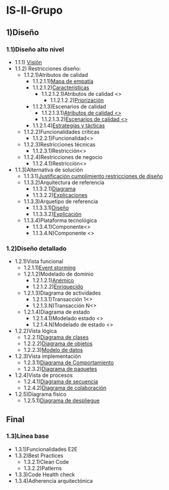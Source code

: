 # IS-ll-Grupo
## 1)Diseño 
### 1.1)Diseño alto nivel 
- 1.1.1) [Visión](1.1.1.md) 
- 1.1.2) Restricciones diseño:
	- 1.1.2.1)Atributos de calidad 
		- 1.1.2.1.1)[Mapa de empatía](1.1.2.1.1.md)
		- 1.1.2.1.2)[Características](1.1.2.1.2.md)
			 - 1.1.2.1.2.1)Atributos de calidad <>
			    - 1.1.2.1.2.2)[Priorización](1.1.2.1.2.2.md)
	  -  1.1.2.1.3)Escenarios de calidad 
          - 1.1.2.1.3.1)[Atributos de calidad <>]()
          - 1.1.2.1.3.2)[Escenarios de calidad <>]()
	  - 1.1.2.1.4)[Estrategias y tácticas](1.1.2.1.4.md) 
  - 1.1.2.2)Funcionalidades criticas 
	  - 1.1.2.2.1)Funcionalidad<>
  - 1.1.2.3)Restricciones técnicas 
	  - 1.1.2.3.1)Restricción<>
  - 1.1.2.4)Restricciones de negocio 
	  - 1.1.2.4.1)Restricción<>
 - 1.1.3)Alternativa de solución 
	 - 1.1.3.1)[Justificación cumplimiento restricciones de diseño](1.1.3.1.md)
	 - 1.1.3.2)Arquitectura de referencia 
	 	 - 1.1.3.2.1)[Diagrama](1.1.3.2.1.md)
		 - 1.1.3.2.2)[Explicaciones](1.1.3.2.2.md)
	 - 1.1.3.3)Arquetipo de referencia
		 - 1.1.3.3.1)[Diseño](1.1.3.3.1.md)
	 	 - 1.1.3.3.2)[Explicación](1.1.3.3.2.md)
	 - 1.1.3.4)Plataforma tecnológica
		 - 1.1.3.4.1)Componente<>
		 - 1.1.3.4.N)Componente <>
### 1.2)Diseño detallado
 - 1.2.1)Vista funcional 
	 - 1.2.1.1)[Event storming](1.2.1.1.md)
	 - 1.2.1.2)Modelado de dominio 
		 - 1.2.1.2.1)[Anémico](1.2.1.2.1.md)
		 - 1.2.1.2.2)[Enriquecido](1.2.1.2.2.md)
	 - 1.2.1.3)Diagrama de actividades 
		 - 1.2.1.3.1)Transacción 1<>
		 - 1.2.1.3.N)Transacción N<>
	 - 1.2.1.4)Diagrama de estado 
		 - 1.2.1.4.1)Modelado estado <>
		 - 1.2.1.4.N)Modelado de estado <>
- 1.2.2)Vista lógica 
	 - 1.2.2.1)[Diagrama de clases](1.2.2.1.md)
	 - 1.2.2.2)[Diagrama de objetos](1.2.2.2.md) 
	 - 1.2.2.3)[Modelo de datos](1.2.2.3.md)
- 1.2.3)Vista implementación 
	 - 1.2.3.1)[Diagrama de Comportamiento](1.2.3.1.md)
	 - 1.2.3.2)[Diagrama de paquetes](1.2.3.2.md) 
- 1.2.4)Vista de procesos 
	 - 1.2.4.1)[Diagrama de secuencia](1.2.4.1.md)
	 - 1.2.4.2)[Diagrama de colaboración](1.2.4.2.md)
- 1.2.5)Diagrama fisico 
	 - 1.2.5.1)[Diagrama de despliegue](1.2.5.1.md) 
## Final
### 1.3)Línea base 
- 1.3.1)Funcionalidades E2E
- 1.3.2)Best Practices
	- 1.3.2.1)Clean Code 
	- 1.3.2.2)Patlerns
- 1.3.3)Code Health check
- 1.3.4)Adherencia arquitectónica
